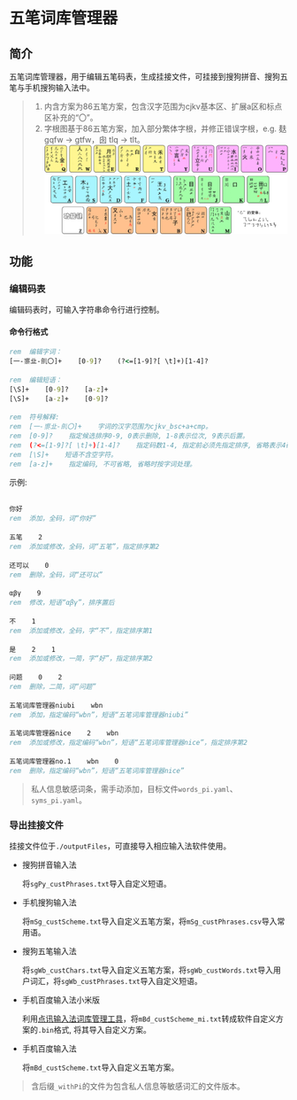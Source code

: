 # 五笔词库管理器

## 简介
五笔词库管理器，用于编辑五笔码表，生成挂接文件，可挂接到搜狗拼音、搜狗五笔与手机搜狗输入法中。

> 1. 内含方案为86五笔方案，包含汉字范围为cjkv基本区、扩展a区和标点区补充的“〇”。
> 2. 字根图基于86五笔方案，加入部分繁体字根，并修正错误字根，e.g. 麸 gqfw $\to$ gtfw，囱 tlq $\to$ tlt。
    ![五笔字根表](./images/wubiRadicals_86_加入繁体字根_易读版.jpg)

## 功能
### 编辑码表
编辑码表时，可输入字符串命令行进行控制。

#### 命令行格式
``` cmd
rem  编辑字词：
[一-鿿㐀-䶿〇]+    [0-9]?    (?<=[1-9]?[ \t]+)[1-4]?

rem  编辑短语：
[\S]+    [0-9]?    [a-z]+
[\S]+    [a-z]+    [0-9]?

rem  符号解释:
rem  [一-鿿㐀-䶿〇]+    字词的汉字范围为cjkv_bsc+a+cmp。
rem  [0-9]?    指定候选排序0-9, 0表示删除, 1-8表示位次, 9表示后置。
rem  (?<=[1-9]?[ \t]+)[1-4]?    指定码数1-4, 指定前必须先指定排序, 省略表示4码。
rem  [\S]+    短语不含空字符。
rem  [a-z]+    指定编码, 不可省略, 省略时按字词处理。
```

示例:
```cmd

你好
rem  添加，全码，词“你好”

五笔    2
rem  添加或修改，全码，词“五笔”，指定排序第2

还可以    0
rem  删除，全码，词“还可以”

αβγ    9
rem  修改，短语“αβγ”，排序置后

不    1
rem  添加或修改，全码，字“不”，指定排序第1

是    2    1
rem  添加或修改，一简，字“好”，指定排序第2

问题    0    2
rem  删除，二简，词“问题”

五笔词库管理器niubi    wbn
rem  添加，指定编码“wbn”，短语“五笔词库管理器niubi”

五笔词库管理器nice    2    wbn
rem  添加或修改，指定编码“wbn”，短语“五笔词库管理器nice”，指定排序第2

五笔词库管理器no.1    wbn    0
rem  删除，指定编码“wbn”，短语“五笔词库管理器nice”
```

> 私人信息敏感词条，需手动添加，目标文件`words_pi.yaml`、`syms_pi.yaml`。



### 导出挂接文件
挂接文件位于`./outputFiles`，可直接导入相应输入法软件使用。

- 搜狗拼音输入法

    将`sgPy_custPhrases.txt`导入自定义短语。

- 手机搜狗输入法
    
    将`mSg_custScheme.txt`导入自定义五笔方案，将`mSg_custPhrases.csv`导入常用语。

- 搜狗五笔输入法

    将`sgWb_custChars.txt`导入自定义五笔方案，将`sgWb_custWords.txt`导入用户词汇，将`sgWb_custPhrases.txt`导入自定义短语。

- 手机百度输入法小米版

    利用[点讯输入法词库管理工具](https://github.com/someWorlds/dianxunLibTool)，将`mBd_custScheme_mi.txt`转成软件自定义方案的`.bin`格式, 将其导入自定义方案。

- 手机百度输入法

    将`mBd_custScheme.txt`导入自定义五笔方案。

> 含后缀`_withPi`的文件为包含私人信息等敏感词汇的文件版本。
